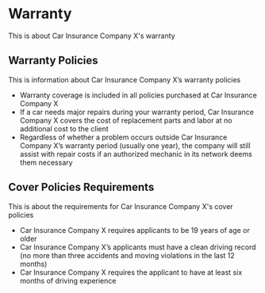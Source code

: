 # Warranty

This is about Car Insurance Company X's warranty

## Warranty Policies

This is information about Car Insurance Company X’s warranty policies

- Warranty coverage is included in all policies purchased at Car Insurance Company X
- If a car needs major repairs during your warranty period, Car Insurance Company X covers the cost of replacement parts and labor at no additional cost to the client
- Regardless of whether a problem occurs outside Car Insurance Company X’s warranty period (usually one year), the company will still assist with repair costs if an authorized mechanic in its network deems them necessary

## Cover Policies Requirements

This is about the requirements for Car Insurance Company X's cover policies

- Car Insurance Company X requires applicants to be 19 years of age or older
- Car Insurance Company X’s applicants must have a clean driving record (no more than three accidents and moving violations in the last 12 months)
- Car Insurance Company X requires the applicant to have at least six months of driving experience